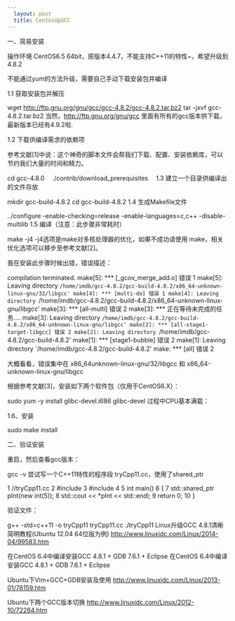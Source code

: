 ```yaml
---
  layout: post
  title: CentosUpGCC
---
```

  
一、简易安装

操作环境 CentOS6.5 64bit，原版本4.4.7，不能支持C++11的特性~，希望升级到4.8.2

不能通过yum的方法升级，需要自己手动下载安装包并编译

1.1 获取安装包并解压

wget http://ftp.gnu.org/gnu/gcc/gcc-4.8.2/gcc-4.8.2.tar.bz2
tar -jxvf gcc-4.8.2.tar.bz2
当然，http://ftp.gnu.org/gnu/gcc  里面有所有的gcc版本供下载，最新版本已经有4.9.2啦.

1.2 下载供编译需求的依赖项

参考文献[1]中说：这个神奇的脚本文件会帮我们下载、配置、安装依赖库，可以节约我们大量的时间和精力。

cd gcc-4.8.0　
./contrib/download_prerequisites　
1.3 建立一个目录供编译出的文件存放

mkdir gcc-build-4.8.2
cd gcc-build-4.8.2
1.4 生成Makefile文件

../configure -enable-checking=release -enable-languages=c,c++ -disable-multilib
1.5 编译（注意：此步骤非常耗时）

make -j4
-j4选项是make对多核处理器的优化，如果不成功请使用 make，相关优化选项可以移步至参考文献[2]。

我在安装此步骤时候出错，错误描述：

 
compilation terminated.
make[5]: *** [_gcov_merge_add.o] 错误 1
make[5]: Leaving directory `/home/imdb/gcc-4.8.2/gcc-build-4.8.2/x86_64-unknown-linux-gnu/32/libgcc'
make[4]: *** [multi-do] 错误 1
make[4]: Leaving directory `/home/imdb/gcc-4.8.2/gcc-build-4.8.2/x86_64-unknown-linux-gnu/libgcc'
make[3]: *** [all-multi] 错误 2
make[3]: *** 正在等待未完成的任务....
make[3]: Leaving directory `/home/imdb/gcc-4.8.2/gcc-build-4.8.2/x86_64-unknown-linux-gnu/libgcc'
make[2]: *** [all-stage1-target-libgcc] 错误 2
make[2]: Leaving directory `/home/imdb/gcc-4.8.2/gcc-build-4.8.2'
make[1]: *** [stage1-bubble] 错误 2
make[1]: Leaving directory `/home/imdb/gcc-4.8.2/gcc-build-4.8.2'
make: *** [all] 错误 2
 
大概看看，错误集中在 x86_64unknown-linux-gnu/32/libgcc 和 x86_64-unknown-linux-gnu/libgcc

根据参考文献[3]，安装如下两个软件包（仅用于CentOS6.X）：

sudo yum -y install glibc-devel.i686 glibc-devel
过程中CPU基本满载：



1.6、安装

sudo make install
 

二、验证安装

重启，然后查看gcc版本：

gcc -v
尝试写一个C++11特性的程序段 tryCpp11.cc，使用了shared_ptr

 
 1 //tryCpp11.cc
 2 #include <iostream>
 3 #include <memory>
 4 
 5 int main()
 6 {
 7     std::shared_ptr<int> pInt(new int(5));
 8     std::cout << *pInt << std::endl;
 9     return 0;
10 }
 
验证文件：

g++ -std=c++11 -o tryCpp11 tryCpp11.cc
./tryCpp11
Linux升级GCC 4.8.1清晰简明教程(Ubuntu 12.04 64位版为例)  http://www.linuxidc.com/Linux/2014-04/99583.htm

在CentOS 6.4中编译安装GCC 4.8.1 + GDB 7.6.1 + Eclipse 在CentOS 6.4中编译安装GCC 4.8.1 + GDB 7.6.1 + Eclipse

Ubuntu下Vim+GCC+GDB安装及使用 http://www.linuxidc.com/Linux/2013-01/78159.htm

Ubuntu下两个GCC版本切换 http://www.linuxidc.com/Linux/2012-10/72284.htm
